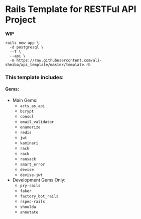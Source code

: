 # Rails Template for RESTFul API Project

**WIP**

```
rails new app \
  -d postgresql \
  --T \
  --api \
  -m https://raw.githubusercontent.com/ali-sheiba/api_template/master/template.rb
```


### This template includes:
#### Gems:
- Main Gems:
  - `acts_as_api`
  - `bcrypt`
  - `consul`
  - `email_validator`
  - `enumerize`
  - `redis`
  - `jwt`
  - `kaminari`
  - `rack`
  - `rack`
  - `ransack`
  - `smart_error`
  - `devise`
  - `devise-jwt`
- Development Gems Only:
  - `pry-rails`
  - `faker`
  - `factory_bot_rails`
  - `rspec-rails`
  - `shoulda`
  - `annotate`

